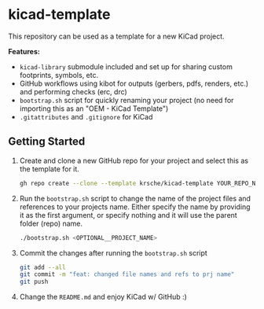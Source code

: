 # kicad-template

This repository can be used as a template for a new KiCad project.

__Features:__  
- `kicad-library` submodule included and set up for sharing custom footprints, symbols, etc.
- GitHub workflows using kibot for outputs (gerbers, pdfs, renders, etc.) and performing checks (erc, drc)
- `bootstrap.sh` script for quickly renaming your project (no need for importing this as an "OEM - KiCad Template")
- `.gitattributes` and `.gitignore` for KiCad


## Getting Started
1. Create and clone a new GitHub repo for your project and select this as the template for it.
     ```bash
     gh repo create --clone --template krsche/kicad-template YOUR_REPO_NAME
     ```
2. Run the `bootstrap.sh` script to change the name of the project files and references to your projects name. 
     Either specify the name by providing it as the first argument, or specify nothing and it will use the parent folder (repo) name.
     ```bash
     ./bootstrap.sh <OPTIONAL__PROJECT_NAME>
     ```
3. Commit the changes after running the `bootstrap.sh` script
     ```bash
     git add --all
     git commit -m "feat: changed file names and refs to prj name"
     git push
     ```
4. Change the `README.md` and enjoy KiCad w/ GitHub :)